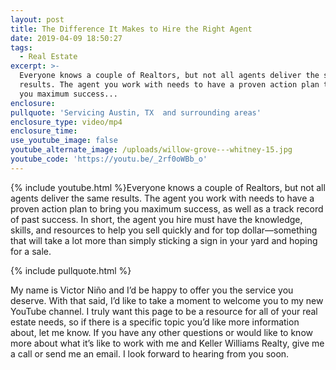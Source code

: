 ```yaml
---
layout: post
title: The Difference It Makes to Hire the Right Agent
date: 2019-04-09 18:50:27
tags:
  - Real Estate
excerpt: >-
  Everyone knows a couple of Realtors, but not all agents deliver the same
  results. The agent you work with needs to have a proven action plan to bring
  you maximum success...
enclosure:
pullquote: 'Servicing Austin, TX  and surrounding areas'
enclosure_type: video/mp4
enclosure_time:
use_youtube_image: false
youtube_alternate_image: /uploads/willow-grove---whitney-15.jpg
youtube_code: 'https://youtu.be/_2rf0oWBb_o'
---
```


{% include youtube.html %}Everyone knows a couple of Realtors, but not all agents deliver the same results. The agent you work with needs to have a proven action plan to bring you maximum success, as well as a track record of past success. In short, the agent you hire must have the knowledge, skills, and resources to help you sell quickly and for top dollar—something that will take a lot more than simply sticking a sign in your yard and hoping for a sale.

{% include pullquote.html %}

My name is Victor Ni&ntilde;o and I’d be happy to offer you the service you deserve. With that said, I’d like to take a moment to welcome you to my new YouTube channel. I truly want this page to be a resource for all of your real estate needs, so if there is a specific topic you’d like more information about, let me know. If you have any other questions or would like to know more about what it’s like to work with me and Keller Williams Realty, give me a call or send me an email. I look forward to hearing from you soon.